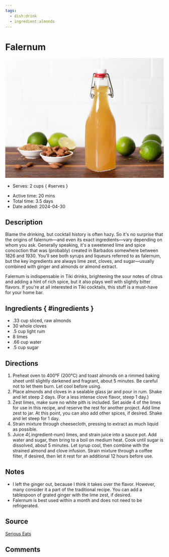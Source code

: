 ```yaml
---
tags:
  - dish:drink
  - ingredient:almonds
---
```

<!-- Tags can have colon, but no space around it -->

# Falernum

![Recipe picture](../images/falernum.webp)

<!-- Serves has to be a single number, no dashes, but text is allowed after the
number (e.g., 24 cookies) -->
- Serves: 2 cups
{ #serves }
<!-- Time is not parsed, so anything can be input here, and additional
values can be added (e.g., "active time", "cooking time", etc) -->
- Active time: 20 mins
- Total time: 3.5 days
- Date added: 2024-04-30

## Description
Blame the drinking, but cocktail history is often hazy. So it's no surprise that the origins of falernum—and even its exact ingredients—vary depending on whom you ask. Generally speaking, it's a sweetened lime and spice concoction that was (probably) created in Barbados somewhere between 1826 and 1930. You'll see both syrups and liqueurs referred to as falernum, but the key ingredients are always lime zest, cloves, and sugar—usually combined with ginger and almonds or almond extract.

Falernum is indispensable in Tiki drinks, brightening the sour notes of citrus and adding a hint of rich spice, but it also plays well with slightly bitter flavors. If you're at all interested in Tiki cocktails, this stuff is a must-have for your home bar.

## Ingredients { #ingredients }

<!-- Decimals are allowed, fractions are not. For ranges, use only a single dash
and no spaces between the numbers. -->

- .33 cup sliced, raw almonds
- 30 whole cloves
- .5 cup light rum
- 8 limes
- .66 cup water
- .5 cup sugar

## Directions

<!-- If you have a direction that refers to a number of some ingredient, wrap
the number in asterisks and add `{.ingredient-num}` afterwards. For example,
write `Add 2 Tbsp oil to pan` as `Add *2*{.ingredient-num} to pan`. This allows
us to properly change the number when changing the serves value. -->

1. Preheat oven to 400°F (200°C) and toast almonds on a rimmed baking sheet until slightly darkened and fragrant, about 5 minutes. Be careful not to let them burn. Let cool before using.
2. Place almonds and cloves in a sealable glass jar and pour in rum. Shake and let steep 2 days. (For a less intense clove flavor, steep 1 day.)
3. Zest limes, make sure no white pith is included. Set aside 4 of the limes for use in this recipe, and reserve the rest for another project. Add lime zest to jar. At this point, you can also add other spices, if desired. Shake and let steep for 1 day.
4. Strain mixture through cheesecloth, pressing to extract as much liquid as possible.
5. Juice *4*{.ingredient-num} limes, and strain juice into a sauce pot. Add water and sugar, then bring to a boil on medium heat. Cook until sugar is dissolved, about 5 minutes. Let syrup cool, then combine with the strained almond and clove infusion. Strain mixture through a coffee filter, if desired, then let it rest for an additional 12 hours before use. 

## Notes
<!-- Delete section if no additional notes -->
- I left the ginger out, because I think it takes over the flavor. However, many consider it a part of the traditional recipe. You can add a tablespoon of grated ginger with the lime zest, if desired.
- Falernum is best used within a month and does not need to be refrigerated.

## Source

[Serious Eats](https://www.seriouseats.com/homemade-falernum-for-tiki-drinks-almond-clove-lime-syrup-recipe)

## Comments
